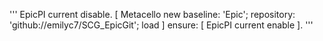 '''
EpicPI current disable.
[ 
  Metacello new
    baseline: 'Epic';
    repository: 'github://emilyc7/SCG_EpicGit';
    load
] ensure: [ EpicPI current enable ].
'''
